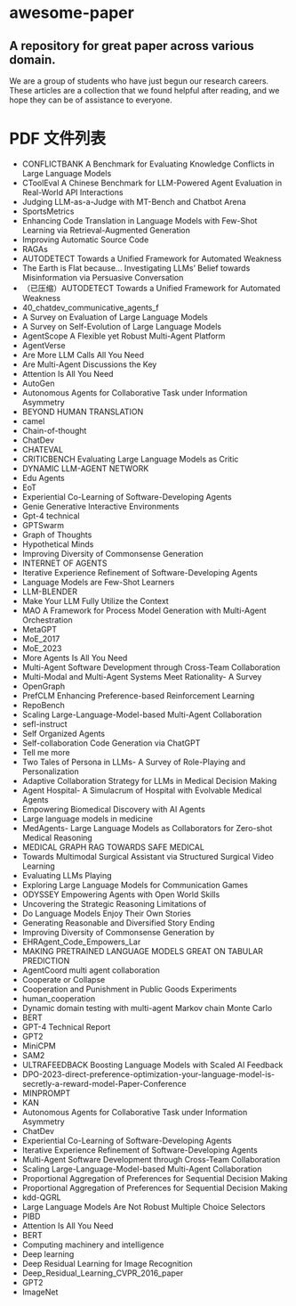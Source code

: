 # awesome-paper
## A repository for great paper across various domain.

We are a group of students who have just begun our research careers. These articles are a collection that we found helpful after reading, and we hope they can be of assistance to everyone.

# PDF 文件列表

- CONFLICTBANK A Benchmark for Evaluating Knowledge Conflicts in Large Language Models
- CToolEval A Chinese Benchmark for LLM-Powered Agent Evaluation in Real-World API Interactions
- Judging LLM-as-a-Judge with MT-Bench and Chatbot Arena
- SportsMetrics
- Enhancing Code Translation in Language Models with Few-Shot Learning via Retrieval-Augmented Generation
- Improving Automatic Source Code
- RAGAs
- AUTODETECT Towards a Unified Framework for Automated Weakness
- The Earth is Flat because... Investigating LLMs’ Belief towards Misinformation via Persuasive Conversation
- （已压缩）AUTODETECT Towards a Unified Framework for Automated Weakness
- 40_chatdev_communicative_agents_f
- A Survey on Evaluation of Large Language Models
- A Survey on Self-Evolution of Large Language Models
- AgentScope A Flexible yet Robust Multi-Agent Platform
- AgentVerse
- Are More LLM Calls All You Need
- Are Multi-Agent Discussions the Key
- Attention Is All You Need
- AutoGen
- Autonomous Agents for Collaborative Task under Information Asymmetry
- BEYOND HUMAN TRANSLATION
- camel
- Chain-of-thought
- ChatDev
- CHATEVAL
- CRITICBENCH Evaluating Large Language Models as Critic
- DYNAMIC LLM-AGENT NETWORK
- Edu Agents
- EoT
- Experiential Co-Learning of Software-Developing Agents
- Genie Generative Interactive Environments
- Gpt-4 technical
- GPTSwarm
- Graph of Thoughts
- Hypothetical Minds
- Improving Diversity of Commonsense Generation
- INTERNET OF AGENTS
- Iterative Experience Refinement of Software-Developing Agents
- Language Models are Few-Shot Learners
- LLM-BLENDER
- Make Your LLM Fully Utilize the Context
- MAO A Framework for Process Model Generation with Multi-Agent Orchestration
- MetaGPT
- MoE_2017
- MoE_2023
- More Agents Is All You Need
- Multi-Agent Software Development through Cross-Team Collaboration
- Multi-Modal and Multi-Agent Systems Meet Rationality- A Survey
- OpenGraph
- PrefCLM Enhancing Preference-based Reinforcement Learning
- RepoBench
- Scaling Large-Language-Model-based Multi-Agent Collaboration 
- sefl-instruct
- Self Organized Agents
- Self-collaboration Code Generation via ChatGPT
- Tell me more
- Two Tales of Persona in LLMs- A Survey of Role-Playing and Personalization
- Adaptive Collaboration Strategy for LLMs in Medical Decision Making
- Agent Hospital- A Simulacrum of Hospital with Evolvable Medical Agents
- Empowering Biomedical Discovery with AI Agents
- Large language models in medicine
- MedAgents- Large Language Models as Collaborators for Zero-shot Medical Reasoning
- MEDICAL GRAPH RAG TOWARDS SAFE MEDICAL
- Towards Multimodal Surgical Assistant via Structured Surgical Video Learning
- Evaluating LLMs Playing
- Exploring Large Language Models for Communication Games
- ODYSSEY Empowering Agents with Open World Skills
- Uncovering the Strategic Reasoning Limitations of
- Do Language Models Enjoy Their Own Stories
- Generating Reasonable and Diversified Story Ending
- Improving Diversity of Commonsense Generation by
- EHRAgent_Code_Empowers_Lar
- MAKING PRETRAINED LANGUAGE MODELS GREAT ON TABULAR PREDICTION
- AgentCoord multi agent collaboration
- Cooperate or Collapse
- Cooperation and Punishment in Public Goods Experiments
- human_cooperation
- Dynamic domain testing with multi-agent Markov chain Monte Carlo
- BERT
- GPT-4 Technical Report
- GPT2
- MiniCPM
- SAM2
- ULTRAFEEDBACK Boosting Language Models with Scaled AI Feedback
- DPO-2023-direct-preference-optimization-your-language-model-is-secretly-a-reward-model-Paper-Conference
- MINPROMPT
- KAN
- Autonomous Agents for Collaborative Task under Information Asymmetry
- ChatDev
- Experiential Co-Learning of Software-Developing Agents
- Iterative Experience Refinement of Software-Developing Agents
- Multi-Agent Software Development through Cross-Team Collaboration
- Scaling Large-Language-Model-based Multi-Agent Collaboration 
- Proportional Aggregation of Preferences for Sequential Decision Making
- Proportional Aggregation of Preferences for Sequential Decision Making
- kdd-QGRL
- Large Language Models Are Not Robust Multiple Choice Selectors
- PIBD
- Attention Is All You Need
- BERT
- Computing machinery and intelligence
- Deep learning
- Deep Residual Learning for Image Recognition
- Deep_Residual_Learning_CVPR_2016_paper
- GPT2
- ImageNet
